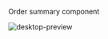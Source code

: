 Order summary component

![desktop-preview](https://github.com/eldmar/Frontend-mentor/assets/14968180/603dfe02-b7e2-4c4c-b3dd-76c63338dd83)
